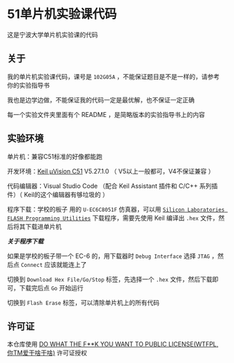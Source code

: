 # 51单片机实验课代码

这是宁波大学单片机实验课的代码

## 关于

我的单片机实验课代码，课号是 `102G05A` ，不能保证题目是不是一样的，请参考你的实验指导书 

我也是边学边做，不能保证我的代码一定是最优解，也不保证一定正确

每一个实验文件夹里面有个 README ，是简略版本的实验指导书上的内容

## 实验环境

单片机：兼容C51标准的好像都能跑

开发环境：[Keil μVision C51](https://www.keil.com/demo/eval/c51.htm) V5.27.1.0 （ V5以上一般都可，V4不保证兼容 ）

代码编辑器：Visual Studio Code （配合 Keil Assistant 插件和 C/C++ 系列插件）（ Keil的这个编辑器有够垃圾的 ）

程序下载：学校的板子 用的 `U-EC6C8051F` 仿真器，可以用 [`Silicon Laboratories FLASH Programming Utilities`](https://www.silabs.com/documents/login/software/utildll.exe) 下载程序，需要先使用 Keil 编译出 `.hex` 文件，然后将其下载进单片机

***关于程序下载***

如果是学校的板子带一个 EC-6 的，用下载器时 `Debug Interface` 选择 `JTAG` ，然后点 `Connect` 应该就能连上了

切换到 `Download Hex File/Go/Stop` 标签，先选择一个 `.hex` 文件，然后下载即可，下载完后点 `Go` 开始运行

切换到 `Flash Erase` 标签，可以清除单片机上的所有代码

## 许可证

本仓库使用 [DO WHAT THE F**K YOU WANT TO PUBLIC LICENSE(WTFPL, 你TM爱干啥干啥)](./LICENSE) 许可证授权